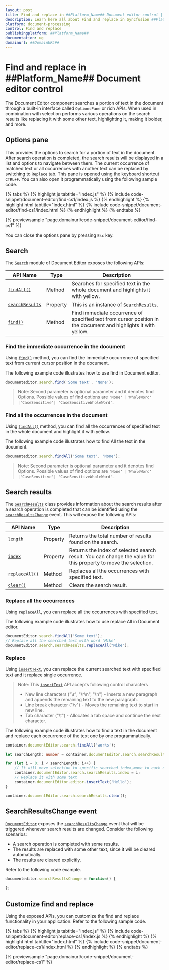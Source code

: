 ```yaml
---
layout: post
title: Find and replace in ##Platform_Name## Document editor control | Syncfusion
description: Learn here all about Find and replace in Syncfusion ##Platform_Name## Document editor control of Syncfusion Essential JS 2 and more.
platform: document-processing
control: Find and replace 
publishingplatform: ##Platform_Name##
documentation: ug
domainurl: ##DomainURL##
---
```


# Find and replace in ##Platform_Name## Document editor control

The Document Editor component searches a portion of text in the document through a built-in interface called `OptionsPane` or rich APIs. When used in combination with selection performs various operations on the search results like replacing it with some other text, highlighting it, making it bolder, and more.

## Options pane

This provides the options to search for a portion of text in the document. After search operation is completed, the search results will be displayed in a list and options to navigate between them. The current occurrence of matched text or all occurrences with another text can be replaced by switching to `Replace` tab. This pane is opened using the keyboard shortcut `CTRL+F`. You can also open it programmatically using the following sample code.

{% tabs %}
{% highlight js tabtitle="index.js" %}
{% include code-snippet/document-editor/find-cs1/index.js %}
{% endhighlight %}
{% highlight html tabtitle="index.html" %}
{% include code-snippet/document-editor/find-cs1/index.html %}
{% endhighlight %}
{% endtabs %}

{% previewsample "page.domainurl/code-snippet/document-editor/find-cs1" %}

You can close the options pane by pressing `Esc` key.

## Search

The [`Search`](https://ej2.syncfusion.com/javascript/documentation/api/document-editor/search/) module of Document Editor exposes the following APIs:

|API Name|Type |Description|
|---|---|---|
|[`findAll()`](https://ej2.syncfusion.com/javascript/documentation/api/document-editor/search#findall)| Method |Searches for specified text in the whole document and highlights it with yellow.|
|[`searchResults`](https://ej2.syncfusion.com/javascript/documentation/api/document-editor/search#searchresults) |Property |This is an instance of [`SearchResults`](https://ej2.syncfusion.com/javascript/documentation/api/document-editor/searchResults/).|
|[`find()`](https://ej2.syncfusion.com/javascript/documentation/api/document-editor/search#find) | Method |Find immediate occurrence of specified text from cursor position in the document and highlights it with yellow.|

### Find the immediate occurrence in the document

Using [`find()`](https://ej2.syncfusion.com/javascript/documentation/api/document-editor/search#find) method, you can find the immediate occurrence of specified text from current cursor position in the document.

The following example code illustrates how to use find in Document editor.

```ts
documenteditor.search.find('Some text', 'None');
```

>Note: Second parameter is optional parameter and it denotes find Options. Possible values of find options are `'None' |'WholeWord' |'CaseSensitive'| 'CaseSensitiveWholeWord'`.

### Find all the occurrences in the document

Using [`findAll()`](https://ej2.syncfusion.com/javascript/documentation/api/document-editor/search#findall) method, you can find all the occurrences of specified text in the whole document and highlight it with yellow.

The following example code illustrates how to find All the text in the document.

```ts
documenteditor.search.findAll('Some text', 'None');
```

>Note: Second parameter is optional parameter and it denotes find Options. Possible values of find options are `'None' |'WholeWord' |'CaseSensitive'| 'CaseSensitiveWholeWord'`.

## Search results

The [`SearchResults`](https://ej2.syncfusion.com/javascript/documentation/api/document-editor/searchResults/) class provides information about the search results after a search operation is completed that can be identified using the [`searchResultsChange`](https://ej2.syncfusion.com/javascript/documentation/api/document-editor#searchresultschange) event. This will expose the following APIs:

|API Name|Type |Description|
|---|---|---|
|[`length`](https://ej2.syncfusion.com/javascript/documentation/api/document-editor/searchResults#length)|Property|Returns the total number of results found on the search.|
|[`index`](https://ej2.syncfusion.com/javascript/documentation/api/document-editor/searchResults#index)|Property|Returns the index of selected search result. You can change the value for this property to move the selection.|
|[`replaceAll()`](https://ej2.syncfusion.com/javascript/documentation/api/document-editor/searchResults#replaceall)|Method|Replaces all the occurrences with specified text.|
|[`clear()`](https://ej2.syncfusion.com/javascript/documentation/api/document-editor/searchResults#clear)|Method|Clears the search result.|

### Replace all the occurrences

Using [`replaceAll`](https://ej2.syncfusion.com/javascript/documentation/api/document-editor/searchResults#replaceall), you can replace all the occurrences with specified text.

The following example code illustrates how to use replace All in Document editor.

```ts
documentEditor.search.findAll('Some text');
// Replace all the searched text with word 'Mike'
documentEditor.search.searchResults.replaceAll("Mike");  
```

### Replace

Using [`insertText`](https://ej2.syncfusion.com/javascript/documentation/api/document-editor/editor#inserttext), you can replace the current searched text with specified text and it replace single occurrence.

>Note: This [`insertText`](https://ej2.syncfusion.com/javascript/documentation/api/document-editor/editor#inserttext) API accepts following control characters
>* New line characters ("\r", "\r\n", "\n") - Inserts a new paragraph and appends the remaining text to the new paragraph.
>* Line break character ("\v") - Moves the remaining text to start in new line.
>* Tab character ("\t") - Allocates a tab space and continue the next character.

The following example code illustrates how to find a text in the document and replace each occurrence of the text one by one programmatically.

```ts
container.documentEditor.search.findAll('works');

let searchLength: number = container.documentEditor.search.searchResults.length;

for (let i = 0; i < searchLength; i++) {
    // It will move selection to specific searched index,move to each occurrence one by one
    container.documentEditor.search.searchResults.index = i;
    // Replace it with some text
    container.documentEditor.editor.insertText('Hello');
}

container.documentEditor.search.searchResults.clear();
```

## SearchResultsChange event

[`DocumentEditor`](https://ej2.syncfusion.com/javascript/documentation/api/document-editor/) exposes the [`searchResultsChange`](https://ej2.syncfusion.com/javascript/documentation/api/document-editor#searchresultschange) event that will be triggered whenever search results are changed. Consider the following scenarios:

* A search operation is completed with some results.
* The results are replaced with some other text, since it will be cleared automatically.
* The results are cleared explicitly.

Refer to the following code example.

```ts
documenteditor.searchResultsChange = function() {

};
```

## Customize find and replace

Using the exposed APIs, you can customize the find and replace functionality in your application. Refer to the following sample code.

{% tabs %}
{% highlight js tabtitle="index.js" %}
{% include code-snippet/document-editor/replace-cs1/index.js %}
{% endhighlight %}
{% highlight html tabtitle="index.html" %}
{% include code-snippet/document-editor/replace-cs1/index.html %}
{% endhighlight %}
{% endtabs %}

{% previewsample "page.domainurl/code-snippet/document-editor/replace-cs1" %}